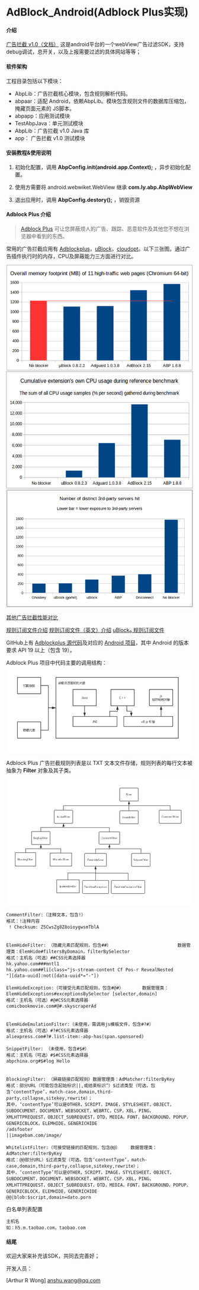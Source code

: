 # AdBlock_Android(Adblock Plus实现)

#### 介绍
[广告拦截 v1.0（文档）](./README_v1.md)
这是android平台的一个webView广告过滤SDK，支持debug调试，总开关，以及上报需要过滤的具体网站等等；

#### 软件架构

工程目录包括以下模块：

- AbpLib：广告拦截核心模块，包含规则解析代码。
- abpaar：适配 Android，依赖AbpLib。模块包含规则文件的数据库压缩包，掩藏页面元素的 JS脚本。
- abpapp：应用测试模块
- TestAbpJava：单元测试模块
- AbpLib：广告拦截 v1.0 Java 库
- app：   广告拦截 v1.0 测试模块

#### 安装教程&使用说明

1. 初始化配置，调用 **AbpConfig.init(android.app.Context);** ，异步初始化配置。

2. 使用方需要将 android.webwiket.WebView 继承 **com.ly.abp.AbpWebView**

3. 退出应用时，调用 **AbpConfig.destory();** ，销毁资源

#### Adblock Plus 介绍
> [Adblock Plus](https://adblockplus.org/zh_CN/about) 可让您屏蔽烦人的广告、跟踪、恶意软件及其他您不想在浏览器中看到的东西。

常用的广告拦截应用有 [Adblockplus](https://github.com/adblockplus)，[uBlock](https://github.com/gorhill/uBlock)，[cloudopt](https://github.com/cloudoptlab/cloudopt-adblocker)。以下三张图，通过广告插件执行时的内存，CPU及屏蔽能力三方面进行对比。

![图片来源https://github.com/fang5566/uBlock](./doc/Chromium页面加载.png)
![图片来源https://github.com/fang5566/uBlock](./doc/Chromium广告拦截CPU.png)
![图片来源https://github.com/fang5566/uBlock](./doc/Chromium广告屏蔽能力.png)

[其他广告拦截性能对比](https://whotracks.me/blog/adblockers_performance_study.html)

[规则订阅文件介绍](http://www.jiangyiqun.cn/?p=2616)
[规则订阅文件（英文）介绍](https://easylist.to/)
[uBlock₀ 规则订阅文件](https://www.yiclear.com/filterlists/)

GitHub上有 [Adblockplus 源代码](https://github.com/adblockplus)及对应的 [Android 项目](https://github.com/adblockplus/libadblockplus-android)，其中 Android 的版本要求 API 19 以上（包含 19）。

Adblock Plus 项目中代码主要的调用结构：
![Adblock拦截方方式及调用流程](./doc/Adblock拦截方法及流程.png)

Adblock Plus 广告拦截规则列表是以 TXT 文本文件存储，规则列表的每行文本被抽象为 **Filter** 对象及其子类。

![Filter类关系图](./doc/Adblockplus_Filter类关系图.png)

```
CommentFilter:（注释文本，包含!）
格式：!注释内容
 ! Checksum: Z5CwsZg8Z8oioygwsmTblA


ElemHideFilter: （隐藏元素匹配规则，包含##）                         数据管理类：ElemHide#filtersByDomain，filterBySelector
格式：主机名（可选）##CSS元素选择器
hk.yahoo.com###mntl1 
hk.yahoo.com##li[class="js-stream-content Cf Pos-r RevealNested      "][data-uuid]:not([data-uuid*="-"])

ElemHideException:（可接受元素匹配规则，包含#@#）       数据管理类：ElemHideExceptions#exceptionsBySelector [selector,domain]
格式：主机名（可选）#@#CSS元素选择器
comicbookmovie.com#@#.skyscraperAd


ElemHideEmulationFilter:（未使用，需调用js模板文件，包含#?#）
格式：主机名（可选）#?#CSS元素选择器
aliexpress.com#?#.list-item:-abp-has(span.sponsored)   

SnippetFilter: （未使用，包含#$#）
格式：主机名（可选）#$#CSS元素选择器
abpchina.org#$#log Hello


BlockingFilter: （屏蔽链接匹配规则）数据管理类：AdMatcher:filterByKey
格式：部分URL（可能包含起始标识||,或结束标识^）$过滤类型（可选，包含‘contentType’，match-case,domain,third-party,collapse,sitekey,rewrite）；
其中，‘contentType’可以是OTHER，SCRIPT，IMAGE，STYLESHEET，OBJECT，SUBDOCUMENT，DOCUMENT，WEBSOCKET，WEBRTC，CSP，XBL，PING，XMLHTTPREQUEST，OBJECT_SUBREQUEST，DTD，MEDIA，FONT，BACKGROUND，POPUP，GENERICBLOCK，ELEMHIDE，GENERICHIDE
/adsfooter
||imagebam.com/image/  

WhitelistFilter:（可接受链接的匹配规则，包含@@）    数据管理类：AdMatcher:filterByKey
格式：@@部分URL）$过滤类型（可选，包含‘contentType’，match-case,domain,third-party,collapse,sitekey,rewrite）；
其中，‘contentType’可以是OTHER，SCRIPT，IMAGE，STYLESHEET，OBJECT，SUBDOCUMENT，DOCUMENT，WEBSOCKET，WEBRTC，CSP，XBL，PING，XMLHTTPREQUEST，OBJECT_SUBREQUEST，DTD，MEDIA，FONT，BACKGROUND，POPUP，GENERICBLOCK，ELEMHIDE，GENERICHIDE
@@|blob:$script,domain=dato.porn

```

白名单列表配置
```
主机名
如：h5.m.taobao.com，taobao.com
```



#### 结尾

欢迎大家来补充该SDK，共同去完善好；

开发人员：

[Arthur R Wong] anshu.wang@qq.com